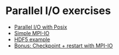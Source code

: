 # Parallel I/O exercises

- [Parallel I/O with Posix](posix)
- [Simple MPI-IO](mpi-io)
- [HDF5 example](hdf5)
- [Bonus: Checkpoint + restart with MPI-IO](../heat/mpi-io)
